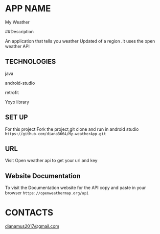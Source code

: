 # APP NAME
My Weather

##Description

An application that tells you weather Updated of a region .It uses the open weather API


## TECHNOLOGIES 

java

android-studio

retrofit

Yoyo library


## SET UP 

For this project Fork the project,git clone and run in android studio
`https://github.com/diana3664/My-weatherApp.git`

## URL

Visit Open weather api to get your url and key
## Website Documentation
To visit the Documentation website for the API copy and paste in your browser 
`https://openweathermap.org/api`



# CONTACTS


dianamus2017@gmail.com
